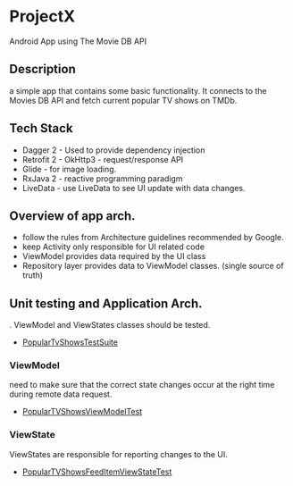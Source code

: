 # ProjectX

Android App using The Movie DB API


## Description

a simple app that contains some basic functionality. It connects to the Movies DB API and fetch current popular TV shows on TMDb.


## Tech Stack
- Dagger 2 - Used to provide dependency injection
- Retrofit 2 - OkHttp3 - request/response API
- Glide - for image loading.
- RxJava 2 - reactive programming paradigm
- LiveData - use LiveData to see UI update with data changes.

## Overview of app arch.
- follow the rules from Architecture guidelines recommended by Google.
- keep Activity only responsible for UI related code 
- ViewModel provides data required by the UI class
- Repository layer provides data to ViewModel classes. (single source of truth)

## Unit testing and Application Arch.
.
ViewModel and ViewStates classes should be tested.

* [PopularTvShowsTestSuite](https://github.com/muratcanbur/ProjectX/blob/master/app/src/test/java/co/icanteach/projectx/PopularTvShowsTestSuite.kt)

### ViewModel
need to make sure that the correct state changes occur at the right time during remote data request.

* [PopularTVShowsViewModelTest](https://github.com/muratcanbur/ProjectX/blob/master/app/src/test/java/co/icanteach/projectx/PopularTVShowsViewModelTest.kt)

### ViewState 
ViewStates are responsible for reporting changes to the UI.

* [PopularTVShowsFeedItemViewStateTest](https://github.com/muratcanbur/ProjectX/blob/master/app/src/test/java/co/icanteach/projectx/PopularTVShowsFeedItemViewStateTest.kt)
